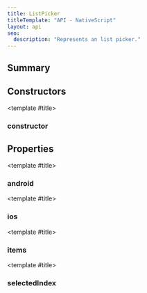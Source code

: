 ```yaml
---
title: ListPicker
titleTemplate: "API - NativeScript"
layout: api
seo:
  description: "Represents an list picker."
---
```


<!-- This page is auto generated, do not edit manually. -->
<!-- Run "yarn generate:api-docs" to regenerate -->

<script setup lang="ts">
  import { provide } from "vue";
  import API_DATA from "./ListPicker.data.json";
  
  provide('API_DATA', API_DATA);
</script>

<APIRefHierarchy v-once />

<APIRefComment commentBase64="eyJibG9ja1RhZ3MiOltdLCJtb2RpZmllclRhZ3MiOnt9LCJzdW1tYXJ5IjpbeyJraW5kIjoidGV4dCIsInRleHQiOiJSZXByZXNlbnRzIGFuIGxpc3QgcGlja2VyLiJ9XX0=" v-once />

## <Heading ignore>Summary</Heading>

<APIRefSummary v-once />

## Constructors

<div class="">

<APIRef for="13550" v-once>

<template #title>

### constructor

</template>

</APIRef>

</div>

## Properties

<div class="">

<APIRef for="13552" v-once>

<template #title>

### android

</template>

</APIRef>

</div>

<div class="">

<APIRef for="13553" v-once>

<template #title>

### ios

</template>

</APIRef>

</div>

<div class="">

<APIRef for="13555" v-once>

<template #title>

### items

</template>

</APIRef>

</div>

<div class="">

<APIRef for="13554" v-once>

<template #title>

### selectedIndex

</template>

</APIRef>

</div>
